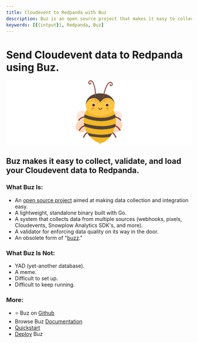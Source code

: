 ```yaml
---
title: Cloudevent to Redpanda with Buz
description: Buz is an open source project that makes it easy to collect, validate, and load Cloudevent data to Redpanda.
keywords: [{{intput}}, Redpanda, Buz]
---
```


# Send Cloudevent data to Redpanda using Buz.

![buzz](../../../static/img/buzz.png)


## Buz makes it easy to collect, validate, and load your Cloudevent data to Redpanda.


### What Buz Is:

- An [open source project](https://github.com/silverton-io/buz) aimed at making data collection and integration easy.
- A lightweight, standalone binary built with Go.
- A system that collects data from multiple sources (webhooks, pixels, Cloudevents, Snowplow Analytics SDK's, and more).
- A validator for enforcing data quality on its way in the door.
- An obsolete form of "[buzz](https://www.merriam-webster.com/dictionary/buzz)."


### What Buz Is Not:

- YAD (yet-another database).
- A meme.
- Difficult to set up.
- Difficult to keep running.


### More:
- ⭐ Buz on [Github](https://github.com/silverton-io/buz)
- Browse Buz [Documentation](/)
- [Quickstart](/examples/quickstart)
- [Deploy](category/deploying-buz) Buz
